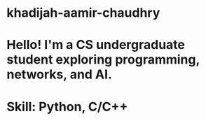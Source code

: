 # khadijah-aamir-chaudhry

# Hello! I'm a CS undergraduate student exploring programming, networks, and AI.

# Skill: Python, C/C++
